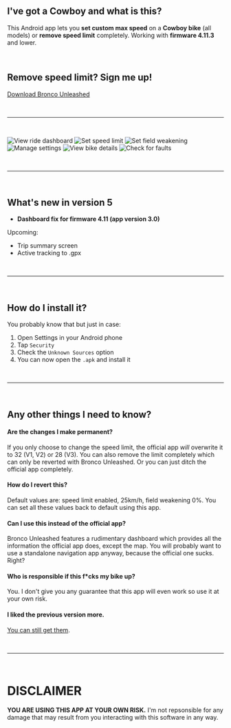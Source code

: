 ## I've got a **Cowboy** and what is this?

This Android app lets you **set custom max speed** on a **Cowboy bike** (all models) or **remove speed limit** completely. Working with **firmware 4.11.3** and lower.

⠀

## **Remove speed limit**? Sign me up!

[Download Bronco Unleashed](https://github.com/hackboyMcHack/bronco/releases/download/5.0/BroncoUnleashed50.apk)

⠀

---
⠀

![View ride dashboard](./files/30-dashboard.png) ![Set speed limit](./files/30-speedsetting.png) ![Set field weakening](./files/30-fieldweakening.png) ![Manage settings](./files/30-settings.png) ![View bike details](./files/30-details.png) ![Check for faults](./files/40-faults.png)

⠀


---

⠀

## What's new in version 5


- **Dashboard fix for firmware 4.11 (app version 3.0)**


Upcoming:

- Trip summary screen
- Active tracking to .gpx

⠀

---

⠀

## How do I install it?


You probably know that but just in case:

1. Open Settings in your Android phone
2. Tap `Security`
3. Check the `Unknown Sources` option
4. You can now open the `.apk` and install it

⠀

---

⠀

## Any other things I need to know?

#### Are the changes I make permanent?

If you only choose to change the speed limit, the official app *will* overwrite it to 32 (V1, V2) or 28 (V3). You can also remove the limit completely which can only be reverted with Bronco Unleashed. Or you can just ditch the official app completely.

#### How do I revert this?

Default values are: speed limit enabled, 25km/h, field weakening 0%. You can set all these values back to default using this app.

#### Can I use this instead of the official app?

Bronco Unleashed features a rudimentary dashboard which provides all the information the official app does, except the map. You will probably want to use a standalone navigation app anyway, because the official one sucks. Right? 

#### Who is responsible if this f\*cks my bike up?

You. I don't give you any guarantee that this app will even work so use it at your own risk.

#### I liked the previous version more.

[You can still get them](https://github.com/hackboyMcHack/bronco/releases).

⠀

---

⠀

# DISCLAIMER

**YOU ARE USING THIS APP AT YOUR OWN RISK.** I'm not repsonsible for any damage that may result from you interacting with this software in any way.

⠀

⠀

⠀

